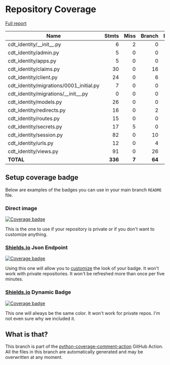 # Repository Coverage

[Full report](https://htmlpreview.github.io/?https://github.com/compilerla/django-cdt-identity/blob/python-coverage-comment-action-data/htmlcov/index.html)

| Name                                      |    Stmts |     Miss |   Branch |   BrPart |   Cover |   Missing |
|------------------------------------------ | -------: | -------: | -------: | -------: | ------: | --------: |
| cdt\_identity/\_\_init\_\_.py             |        6 |        2 |        0 |        0 |     67% |       5-7 |
| cdt\_identity/admin.py                    |        5 |        0 |        0 |        0 |    100% |           |
| cdt\_identity/apps.py                     |        5 |        0 |        0 |        0 |    100% |           |
| cdt\_identity/claims.py                   |       30 |        0 |       16 |        0 |    100% |           |
| cdt\_identity/client.py                   |       24 |        0 |        6 |        0 |    100% |           |
| cdt\_identity/migrations/0001\_initial.py |        7 |        0 |        0 |        0 |    100% |           |
| cdt\_identity/migrations/\_\_init\_\_.py  |        0 |        0 |        0 |        0 |    100% |           |
| cdt\_identity/models.py                   |       26 |        0 |        0 |        0 |    100% |           |
| cdt\_identity/redirects.py                |       16 |        0 |        2 |        0 |    100% |           |
| cdt\_identity/routes.py                   |       15 |        0 |        0 |        0 |    100% |           |
| cdt\_identity/secrets.py                  |       17 |        5 |        0 |        0 |     71% |     37-48 |
| cdt\_identity/session.py                  |       82 |        0 |       10 |        0 |    100% |           |
| cdt\_identity/urls.py                     |       12 |        0 |        4 |        0 |    100% |           |
| cdt\_identity/views.py                    |       91 |        0 |       26 |        0 |    100% |           |
|                                 **TOTAL** |  **336** |    **7** |   **64** |    **0** | **98%** |           |


## Setup coverage badge

Below are examples of the badges you can use in your main branch `README` file.

### Direct image

[![Coverage badge](https://raw.githubusercontent.com/compilerla/django-cdt-identity/python-coverage-comment-action-data/badge.svg)](https://htmlpreview.github.io/?https://github.com/compilerla/django-cdt-identity/blob/python-coverage-comment-action-data/htmlcov/index.html)

This is the one to use if your repository is private or if you don't want to customize anything.

### [Shields.io](https://shields.io) Json Endpoint

[![Coverage badge](https://img.shields.io/endpoint?url=https://raw.githubusercontent.com/compilerla/django-cdt-identity/python-coverage-comment-action-data/endpoint.json)](https://htmlpreview.github.io/?https://github.com/compilerla/django-cdt-identity/blob/python-coverage-comment-action-data/htmlcov/index.html)

Using this one will allow you to [customize](https://shields.io/endpoint) the look of your badge.
It won't work with private repositories. It won't be refreshed more than once per five minutes.

### [Shields.io](https://shields.io) Dynamic Badge

[![Coverage badge](https://img.shields.io/badge/dynamic/json?color=brightgreen&label=coverage&query=%24.message&url=https%3A%2F%2Fraw.githubusercontent.com%2Fcompilerla%2Fdjango-cdt-identity%2Fpython-coverage-comment-action-data%2Fendpoint.json)](https://htmlpreview.github.io/?https://github.com/compilerla/django-cdt-identity/blob/python-coverage-comment-action-data/htmlcov/index.html)

This one will always be the same color. It won't work for private repos. I'm not even sure why we included it.

## What is that?

This branch is part of the
[python-coverage-comment-action](https://github.com/marketplace/actions/python-coverage-comment)
GitHub Action. All the files in this branch are automatically generated and may be
overwritten at any moment.